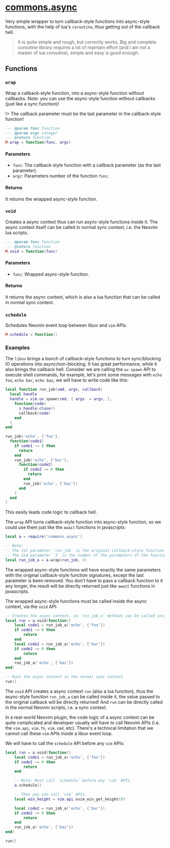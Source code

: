 # [commons.async](https://github.com/linrongbin16/commons.nvim/blob/main/lua/commons/async.lua)

Very simple wrapper to turn callback-style functions into async-style functions, with the help of lua's `coroutine`, thus getting out of the callback hell.

> It is quite simple and rough, but correctly works. Big and complete coroutine library requires a lot of maintain effort (and I am not a master of lua coroutine), simple and easy is good enough.

## Functions

### `wrap`

Wrap a callback-style function, into a async-style function without callbacks. Note: you can use the async-style function without callbacks (just like a sync function)!

!> The callback parameter must be the last parameter in the callback-style function!

```lua
--- @param func function
--- @param argc integer
--- @return function
M.wrap = function(func, argc)
```

#### Parameters

- `func`: The callback-style function with a callback parameter (as the last parameter).
- `argc`: Parameters number of the function `func`.

#### Returns

It returns the wrapped async-style function.

### `void`

Creates a async context thus can run async-style functions inside it. The async context itself can be called in normal sync context, i.e. the Neovim lua scripts.

```lua
--- @param func function
--- @return function
M.void = function(func)
```

#### Parameters

- `func`: Wrapped async-style function.

#### Returns

It returns the async context, which is also a lua function that can be called in normal sync context.

### `schedule`

Schedules Neovim event loop between libuv and `vim` APIs.

```lua
M.schedule = function()
```

### Examples

The `libuv` brings a bunch of callback-style functions to turn sync/blocking IO operations into async/non-blocking. It has great performance, while it also brings the callback hell. Consider we are calling the `uv.spawn` API to execute shell commands, for example, let's print some messages with `echo foo`, `echo bar`, `echo baz`, we will have to write code like this:

```lua
local function run_job(cmd, args, callback)
  local handle
  handle = vim.uv.spawn(cmd, { args  = args, },
    function(code)
      s.handle:close()
      callback(code)
    end
  )
end

run_job('echo', {'foo'},
  function(code1)
    if code1 ~= 0 then
      return
    end
    run_job('echo', {'bar'},
      function(code2)
        if code2 ~= 0 then
          return
        end
        run_job('echo', {'baz'})
      end
    )
  end
)
```

This easily leads code logic to callback hell.

The `wrap` API turns callback-style function into async-style function, so we could use them just like the `await` functions in javascripts:

```lua
local a = require('commons.async')

-- Note:
-- The 1st parameter `run_job` is the original callback-style function.
-- The 2nd parameter `3` is the number of the parameters of the function `run_job`.
local run_job_a = a.wrap(run_job, 3)
```

The wrapped async-style functions will have exactly the same parameters with the original callback-style function signatures, except the last parameter is been removed. You don't have to pass a callback function to it any longer, the result will be directly returned just like `await` functions in javascripts.

The wrapped async-style functions must be called inside the async context, via the `void` API:

```lua
-- Creates the async context, so `run_job_a` methods can be called inside it.
local run = a.void(function()
    local code1 = run_job_a('echo', {'foo'})
    if code1 ~= 0 then
        return
    end
    local code2 = run_job_a('echo', {'bar'})
    if code2 ~= 0 then
        return
    end
    run_job_a('echo', {'baz'})
end)

-- Runs the async context in the normal sync context.
run()
```

The `void` API creates a async context `run` (also a lua function), thus the async-style function `run_job_a` can be called inside it, the value passed to the original callback will be directly returned! And `run` can be directly called in the normal Neovim scripts, i.e. a sync context.

In a real-world Neovim plugin, the code logic of a async context can be quite complicated and developer usually will have to call Neovim APIs (i.e. the `vim.api`, `vim.fn`, `vim.cmd`, etc). There's a technical limitation that we cannot call these `vim` APIs inside a libuv event loop.

We will have to call the `schedule` API before any `vim` APIs:

```lua
local run = a.void(function()
    local code1 = run_job_a('echo', {'foo'})
    if code1 ~= 0 then
        return
    end

    -- Note: Must call `schedule` before any `vim` APIs.
    a.schedule()

    -- Then you can call `vim` APIs.
    local win_height = vim.api.nvim_win_get_height(0)

    local code2 = run_job_a('echo', {'bar'})
    if code2 ~= 0 then
        return
    end
    run_job_a('echo', {'baz'})
end)

run()
```
